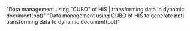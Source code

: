 "Data management using "CUBO" of HIS | transforming data in dynamic document(ppt)" 
"Data management using CUBO of HIS to generate ppt| transforming data to dynamic document(ppt)" 
